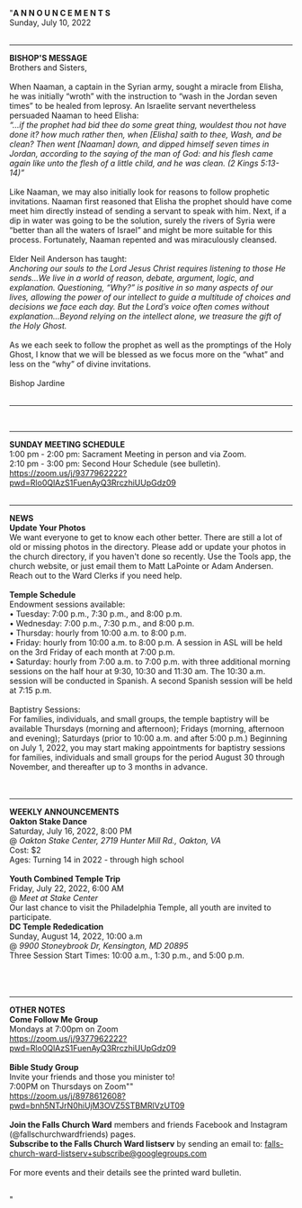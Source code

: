 "**A N N O U N C E M E N T S**<br />
Sunday, July 10, 2022<br />
<br />

<hr />

**BISHOP'S MESSAGE**<br />
Brothers and Sisters,<br />
<br />
When Naaman, a captain in the Syrian army, sought a miracle from Elisha, he was initially “wroth” with the instruction to “wash in the Jordan seven times” to be healed from leprosy. An Israelite servant nevertheless persuaded Naaman to heed Elisha:<br />
*“…if the prophet had bid thee do some great thing, wouldest thou not have done it? how much rather then, when [Elisha] saith to thee, Wash, and be clean? Then went [Naaman] down, and dipped himself seven times in Jordan, according to the saying of the man of God: and his flesh came again like unto the flesh of a little child, and he was clean. (2 Kings 5:13-14)”*<br />
<br />
Like Naaman, we may also initially look for reasons to follow prophetic invitations. Naaman first reasoned that Elisha the prophet should have come meet him directly instead of sending a servant to speak with him. Next, if a dip in water was going to be the solution, surely the rivers of Syria were “better than all the waters of Israel” and might be more suitable for this process. Fortunately, Naaman repented and was miraculously cleansed.<br />
<br />
Elder Neil Anderson has taught:<br />
*Anchoring our souls to the Lord Jesus Christ requires listening to those He sends…We live in a world of reason, debate, argument, logic, and explanation. Questioning, “Why?” is positive in so many aspects of our lives, allowing the power of our intellect to guide a multitude of choices and decisions we face each day. But the Lord’s voice often comes without explanation…Beyond relying on the intellect alone, we treasure the gift of the Holy Ghost.*<br />
<br />
As we each seek to follow the prophet as well as the promptings of the Holy Ghost, I know that we will be blessed as we focus more on the “what” and less on the “why” of divine invitations.<br />
<br />
Bishop Jardine<br />
<br />


<hr />

<br />


<hr />

**SUNDAY MEETING SCHEDULE**<br />
1:00 pm - 2:00 pm: Sacrament Meeting in person and via Zoom. <br />
2:10 pm - 3:00 pm: Second Hour Schedule (see bulletin). <br />
https://zoom.us/j/9377962222?pwd=Rlo0QlAzS1FuenAyQ3RrczhiUUpGdz09<br />
<br />


<hr />

**NEWS**<br />
**Update Your Photos**<br />
We want everyone to get to know each other better. There are still a lot of old or missing photos in the directory. Please add or update your photos in the church directory, if you haven't done so recently. Use the Tools app, the church website, or just email them to Matt LaPointe or Adam Andersen. Reach out to the Ward Clerks if you need help.<br />
<br />
**Temple Schedule**<br />
Endowment sessions available:<br />
• Tuesday: 7:00 p.m., 7:30 p.m., and 8:00 p.m.<br />
• Wednesday: 7:00 p.m., 7:30 p.m., and 8:00 p.m.<br />
• Thursday: hourly from 10:00 a.m. to 8:00 p.m.<br />
• Friday: hourly from 10:00 a.m. to 8:00 p.m. A session in ASL will be held on the 3rd Friday of each month at 7:00 p.m.<br />
• Saturday: hourly from 7:00 a.m. to 7:00 p.m. with three additional morning sessions on the half hour at 9:30, 10:30 and 11:30 am. The 10:30 a.m. session will be conducted in Spanish. A second Spanish session will be held at 7:15 p.m.<br />
<br />
Baptistry Sessions:<br />
For families, individuals, and small groups, the temple baptistry will be available Thursdays (morning and afternoon); Fridays (morning, afternoon and evening); Saturdays (prior to 10:00 a.m. and after 5:00 p.m.) Beginning on July 1, 2022, you may start making appointments for baptistry sessions for families, individuals and small groups for the period August 30 through November, and thereafter up to 3 months in advance.<br />
<br />
<br />


<hr />

**WEEKLY ANNOUNCEMENTS**<br />
**Oakton Stake Dance**<br />
Saturday, July 16, 2022, 8:00 PM<br />
@ *Oakton Stake Center, 2719 Hunter Mill Rd., Oakton, VA*<br />
Cost: $2<br />
Ages: Turning 14 in 2022 - through high school<br />
<br />
**Youth Combined Temple Trip**<br />
Friday, July 22, 2022, 6:00 AM<br />
@ *Meet at Stake Center*<br />
Our last chance to visit the Philadelphia Temple, all youth are invited to participate. <br />
**DC Temple Rededication**<br />
Sunday, August 14, 2022, 10:00 a.m<br />
@ *9900 Stoneybrook Dr, Kensington, MD 20895*<br />
Three Session Start Times: 10:00 a.m., 1:30 p.m., and 5:00 p.m.<br />
<br />
<br />
<br />

<hr />

**OTHER NOTES**<br />
**Come Follow Me Group**<br />
Mondays at 7:00pm on Zoom<br />
https://zoom.us/j/9377962222?pwd=Rlo0QlAzS1FuenAyQ3RrczhiUUpGdz09<br />
<br />
**Bible Study Group**<br />
Invite your friends and those you minister to!<br />
7:00PM on Thursdays on Zoom""<br />
https://zoom.us/j/8978612608?pwd=bnh5NTJrN0hiUjM3OVZ5STBMRlVzUT09<br />
<br />
 **Join the Falls Church Ward** members and friends Facebook and Instagram (@fallschurchwardfriends) pages.  <br />
 **Subscribe to the Falls Church Ward listserv** by sending an email to: falls-church-ward-listserv+subscribe@googlegroups.com  <br />
<br />
For more events and their details see the printed ward bulletin.  <br />
<br />

"
